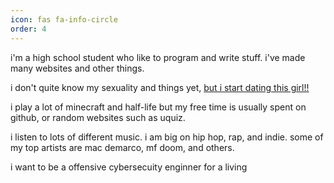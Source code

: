 ```yaml
---
icon: fas fa-info-circle
order: 4
---
```


i'm a high school student who like to program and write stuff. i've made many websites and other things. 

i don't quite know my sexuality and things yet, [but i start dating this girl!!](https://jackpurrin.me/posts/dating/) 

i play a lot of minecraft and half-life but my free time is usually spent on github, or random websites such as uquiz. 

i listen to lots of different music. i am big on hip hop, rap, and indie. some of my top artists are mac demarco, mf doom, and others.

i want to be a offensive cybersecuity enginner for a living

